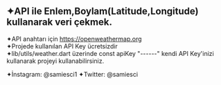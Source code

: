 ✦API ile Enlem,Boylam(Latitude,Longitude) kullanarak veri çekmek.
----------------------------------------------------------------------

✦API anahtarı için https://openweathermap.org                                                                   
✦Projede kullanılan API Key ücretsizdir                                                                         
✦lib/utils/weather.dart üzerinde const apiKey "------" kendi API Key'inizi kullanarak projeyi kullanabilirsiniz.



✦İnstagram: @samiesci1
✦Twitter: @samiesci    


